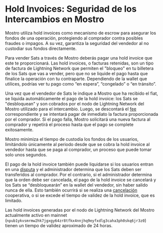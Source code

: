 # Hold Invoices: Seguridad de los Intercambios en Mostro

Mostro utiliza hold invoices como mecanismo de escrow para asegurar los fondos de una operación, protegiendo al comprador contra posibles fraudes o impagos. A su vez, garantiza la seguridad del vendedor al no custodiar sus fondos directamente.

Para vender Sats a través de Mostro deberás pagar una hold invoice que este te proporcionará. Las hold invoices, o facturas retenidas, son un tipo de factura de Lightning Network que permiten el "bloqueo" en tu billetera de los Sats que vas a vender, pero que no se liquide el pago hasta que finalice la operación con tu contraparte. Dependiendo de la wallet que utilices, podrías ver tu pago como “en espera”, “congelado” o “en tránsito”.

Una vez que el vendedor de Sats le indique a Mostro que ha recibido el fiat, se liquida automáticamente el pago de la hold invoice: los Sats se "desbloquean" y son cobrados por el nodo de Lightning Network del Mostro utilizado para el intercambio. Luego, se descontará el [fee](./fees-and-limits.md) correspondiente y se intentará pagar de inmediato la factura proporcionada por el comprador. Si el pago falla, Mostro solicitará una nueva factura al comprador y repetirá el proceso hasta que el pago se complete exitosamente.

Mostro minimiza el tiempo de custodia los fondos de los usuarios, limitándolo únicamente al periodo desde que se cobra la hold invoice al vendedor hasta que se paga al comprador, un proceso que puede tomar solo unos segundos.

El pago de la hold invoice también puede liquidarse si los usuarios entran en una [disputa](./disputes.md) y el administrador determina que los Sats deben ser transferidos al comprador. Por el contrario, si el administrador determina que la orden debe ser cancelada, el pago de la hold invoice se cancelará y los Sats se “desbloquearán” en la wallet del vendedor, sin haber salido nunca de ella. Esto también ocurrirá si se realiza una [cancelación](./cancelling-an-order.md) cooperativa, o si se excede el tiempo de validez de la hold invoice, que es limitado. 

Las hold invoices generadas por el nodo de Lightning Network del Mostro actualmente activo en mainnet (`npub1ykvsmrmw2hk7jgxgy64zr8tfkx4nnjhq9eyfxdlg3caha3ph0skq6jr3z0`) tienen  un tiempo de validez aproximado de 24 horas.
